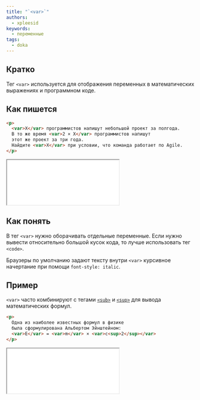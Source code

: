 ```yaml
---
title: "`<var>`"
authors:
  - xpleesid
keywords:
  - переменные
tags:
  - doka
---
```


## Кратко

Тег `<var>` используется для отображения переменных в математических выражениях и программном коде.

## Как пишется

```html
<p>
  <var>X</var> программистов напишут небольшой проект за полгода.
  В то же время <var>2 × X</var> программистов напишут
  этот же проект за три года.
  Найдите <var>X</var> при условии, что команда работает по Agile.
</p>
```

<iframe title="Базовый пример" src="demos/basic/" height="120"></iframe>

## Как понять

В тег `<var>` нужно оборачивать отдельные переменные. Если нужно вывести относительно большой кусок кода, то лучше использовать тег `<code>`.

Браузеры по умолчанию задают тексту внутри `<var>` курсивное начертание при помощи `font-style: italic`.

## Пример

`<var>` часто комбинируют с тегами [`<sub>`](/html/sub/) и [`<sup>`](/html/sup/) для вывода математических формул.

```html
<p>
  Одна из наиболее известных формул в физике
  была сформулирована Альбертом Эйнштейном:
  <var>E</var> = <var>m</var> × <var>c<sup>2</sup></var>
</p>
```

<iframe title="Формула" src="demos/formula/" height="120"></iframe>
